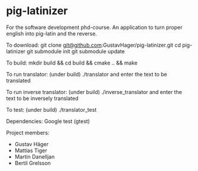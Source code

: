 # pig-latinizer
For the software development phd-course. An application to turn proper english into pig-latin and the reverse.

To download:
git clone git@github.com:GustavHager/pig-latinizer.git
cd pig-latinizer
git submodule init
git submodule update

To build:
mkdir build && cd build && cmake .. && make

To run translator: (under build)
./translator and enter the text to be translated

To run inverse translator: (under build)
./inverse_translator and enter the text to be inversely translated

To test: (under build)
./translator_test

Dependencies:
Google test (gtest)

Project members:
* Gustav Häger
* Mattias Tiger
* Martin Danelljan
* Bertil Grelsson 
